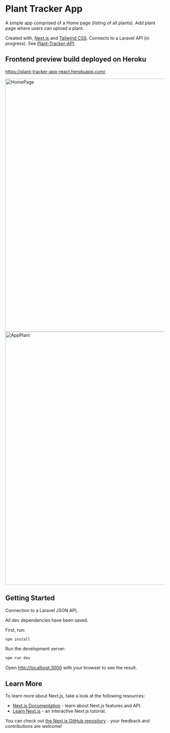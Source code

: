 # Plant Tracker App

A simple app comprised of a Home page (listing of all plants). Add plant page where users can upload a plant. 

Created with, [Next.js](https://nextjs.org/) and [Tailwind CSS](https://tailwindcss.com/). Connects to a Laravel API (in progress). See [Plant-Tracker-API](https://github.com/dylpark/Plant-Tracker-API/).

## Frontend preview build deployed on Heroku

https://plant-tracker-app-react.herokuapp.com/

<img width="800" alt="HomePage" src="https://user-images.githubusercontent.com/64296934/139571868-47fe8089-ff1f-4898-aab1-250cb47fd561.png">

<img width="800" alt="AppPlant" src="https://user-images.githubusercontent.com/64296934/139571871-8a50f75c-40d4-4fe3-a369-8dc1e883b2f7.png">

## Getting Started

Connection to a Laravel JSON API, 

All dev dependencies have been saved.

First, run:

```bash
npm install
```

Run the development server:

```bash
npm run dev
```

Open [http://localhost:3000](http://localhost:3000) with your browser to see the result.

## Learn More

To learn more about Next.js, take a look at the following resources:

- [Next.js Documentation](https://nextjs.org/docs) - learn about Next.js features and API.
- [Learn Next.js](https://nextjs.org/learn) - an interactive Next.js tutorial.

You can check out [the Next.js GitHub repository](https://github.com/vercel/next.js/) - your feedback and contributions are welcome!
